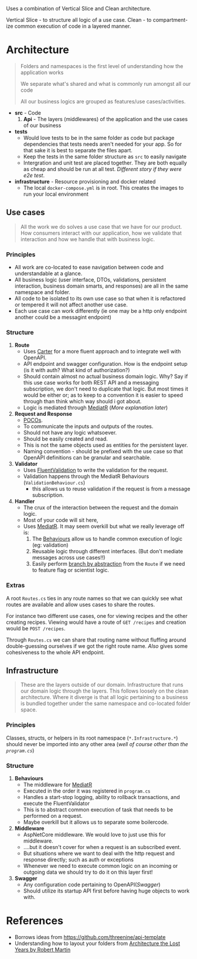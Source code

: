 Uses a combination of Vertical Slice and Clean architecture.

Vertical Slice - to structure all logic of a use case.
Clean - to compartment-ize common execution of code in a layered manner.

# Architecture

> Folders and namespaces is the first level of understanding how the application works
>
> We separate what's shared and what is commonly run amongst all our code
>
> All our business logics are grouped as features/use cases/activities.



* **src** - Code
  1. **Api** - The layers (middlewares) of the application and the use cases of our business
* **tests**
  * Would love tests to be in the same folder as code but package dependencies that tests needs aren't needed for your app. So for that sake it is best to separate the files apart.
  * Keep the tests in the same folder structure as `src` to easily navigate
  * Intergration and unit test are placed together. They are both equally as cheap and should be run at all test. _Different story if they were e2e test_.
* **infrastructure** - Resource provisioning and docker related
  * The local `docker-compose.yml` is in root. This creates the images to run your local environment

## Use cases

> All the work we do solves a use case that we have for our product.
> How consumers interact with our application, how we validate that interaction and how we handle that with business logic.

### Principles

* All work are co-located to ease navigation between code and understandable at a glance.
* All business logic (user interface, DTOs, validations, persistent interaction, business domain smarts, and responses) are all in the same namespace and folder.
* All code to be isolated to its own use case so that when it is refactored or tempered it will not affect another use case.
* Each use case can work differently (ie one may be a http only endpoint another could be a messagint endpoint)

### Structure

1. **Route**
   * Uses [Carter](https://github.com/CarterCommunity/Carter) for a more fluent approach and to integrate well with OpenAPI.
   * API endpoint and swagger configuration. How is the endpoint setup (is it with auth? What kind of authorization?)
   * Should contain almost no actual business domain logic. Why? Say if this use case works for both REST API and a messaging subscription, we don't need to duplicate that logic. But most times it would be either or; as to keep to a convention it is easier to speed through than think which way should i got about.
   * Logic is mediated through [MediatR](https://github.com/jbogard/MediatR) (_More explanation later_)
2. **Request and Response**
   * [POCOs](https://learn.microsoft.com/en-us/dotnet/standard/glossary#poco).
   * To communicate the inputs and outputs of the routes.
   * Should not have any logic whatsoever.
   * Should be easily created and read.
   * This is not the same objects used as entities for the persistent layer.
   * Naming convention - should be prefixed with the use case so that OpenAPI definitions can be granular and searchable.
3. **Validator**
   * Uses [FluentValidation](https://docs.fluentvalidation.net) to write the validation for the request.
   * Validation happens through the MediatR Behaviours (`ValidationBehaviour.cs`)
     * this allows us to reuse validation if the request is from a message subscription.
4. **Handler**
   * The crux of the interaction between the request and the domain logic.
   * Most of your code will sit here,
   * Uses [MediatR](https://github.com/jbogard/MediatR). It may seem overkill but what we really leverage off is:
      1. The [Behaviours](https://github.com/jbogard/MediatR/wiki/Behaviors) allow us to handle common execution of logic (eg: validation)
      2. Reusable logic through different interfaces. (But don't mediate messages across use cases!!)
      3. Easily perform [branch by abstraction](https://www.martinfowler.com/bliki/BranchByAbstraction.html) from the `Route` if we need to feature flag or scientist logic.

### Extras

A root `Routes.cs` ties in any route names so that we can quickly see what routes are available and allow uses cases to share the routes.

For instance two different use cases, one for viewing recipes and the other creating recipes. Viewing would have a route of `GET /recipes` and creation would be `POST /recipes`.

Through `Routes.cs` we can share that routing name without fluffing around double-guessing ourselves if we got the right route name. _Also_ gives some cohesiveness to the whole API endpoint.

## Infrastructure

> These are the layers outside of our domain. Infrastructure that runs our domain logic through the layers.
> This follows loosely on the clean architecture. Where it diverge is that all logic pertaining to a business is bundled
> together under the same namespace and co-located folder space.

### Principles

Classes, structs, or helpers in its root namespace (`*.Infrastructure.*`) should never be imported into any other area (_well of course other than the `program.cs`_)

### Structure

1. **Behaviours**
   * The middleware for [MediatR](https://github.com/jbogard/MediatR/wiki/Behaviors)
   * Executed in the order it was registered in `program.cs`
   * Handles a start-stop logging, ability to rollback transactions, and execute the FluentValidator
   * This is to abstract common execution of task that needs to be performed on a request.
   * Maybe overkill but it allows us to separate some boilercode.
2. **Middleware**
   * AspNetCore middleware. We would love to just use this for middleware.
   * ....but it doesn't cover for when a request is an subscribed event.
   * But situations where we want to deal with the http request and response directly; such as auth or exceptions
   * Whenever we need to execute common logic on an incoming or outgoing data we should try to do it on this layer first!
3. **Swagger**
   * Any configuration code pertaining to OpenAPI(_Swagger_)
   * Should utilize its startup API first before having huge objects to work with.

# References

* Borrows ideas from https://github.com/threenine/api-template
* Understanding how to layout your folders from [Architecture the Lost Years by Robert Martin](https://youtu.be/WpkDN78P884)
